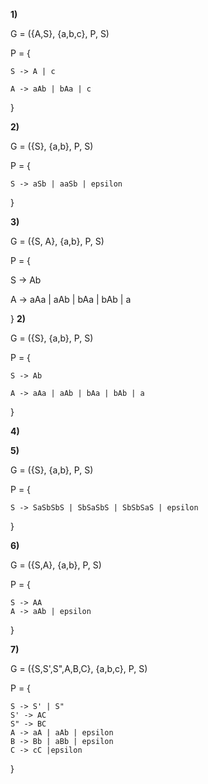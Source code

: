 **1)**

  G = ({A,S}, {a,b,c}, P, S)

  P = {

    S -> A | c

    A -> aAb | bAa | c

  }

**2)**

  G = ({S}, {a,b}, P, S)

  P = {

    S -> aSb | aaSb | epsilon

  }

**3)**

G = ({S, A}, {a,b}, P, S)

P = {

  S -> Ab
  
  A -> aAa | aAb | bAa | bAb | a
  
}
**2)**

  G = ({S}, {a,b}, P, S)

  P = {

    S -> Ab

    A -> aAa | aAb | bAa | bAb | a

  }
  
**4)**

**5)**

  G = ({S}, {a,b}, P, S)

  P = {

    S -> SaSbSbS | SbSaSbS | SbSbSaS | epsilon

  }
  
**6)**

  G = ({S,A}, {a,b}, P, S)

  P = {

    S -> AA
    A -> aAb | epsilon

  }

**7)**

  G = ({S,S',S",A,B,C}, {a,b,c}, P, S)

  P = {

    S -> S' | S"
    S' -> AC
    S" -> BC
    A -> aA | aAb | epsilon
    B -> Bb | aBb | epsilon
    C -> cC |epsilon

  }
